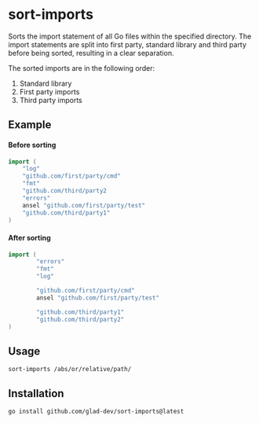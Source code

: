 # sort-imports

Sorts the import statement of all Go files within the specified directory.
The import statements are split into first party, standard library and third party before being sorted, resulting in a clear separation.


The sorted imports are in the following order:
1. Standard library
2. First party imports
3. Third party imports

## Example
#### Before sorting

````go
import (
	"log"
	"github.com/first/party/cmd"
	"fmt"
	"github.com/third/party2
	"errors"
	ansel "github.com/first/party/test"
	"github.com/third/party1"
)
````

#### After sorting
````go
import (
        "errors"
        "fmt"
        "log"

        "github.com/first/party/cmd"
        ansel "github.com/first/party/test"

        "github.com/third/party1"
        "github.com/third/party2"
)
````

## Usage
````shell
sort-imports /abs/or/relative/path/
````

## Installation
````shell
go install github.com/glad-dev/sort-imports@latest
````